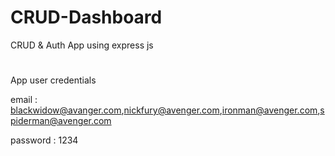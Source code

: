 # CRUD-Dashboard
CRUD &amp; Auth App using express js

#
App user credentials

email : blackwidow@avanger.com,nickfury@avenger.com,ironman@avenger.com,spiderman@avenger.com

password : 1234

